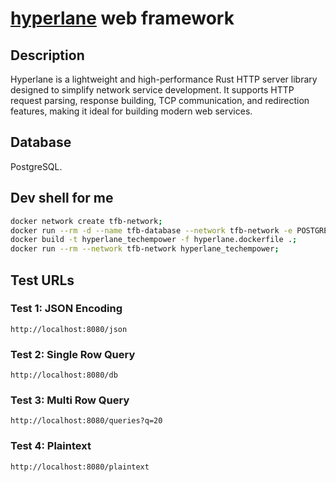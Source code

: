 # [hyperlane](https://github.com/ltpp-universe/hyperlane) web framework

## Description

Hyperlane is a lightweight and high-performance Rust HTTP server library designed to simplify network service development. It supports HTTP request parsing, response building, TCP communication, and redirection features, making it ideal for building modern web services.

## Database

PostgreSQL.

## Dev shell for me

```sh
docker network create tfb-network;
docker run --rm -d --name tfb-database --network tfb-network -e POSTGRES_USER=benchmarkdbuser -e POSTGRES_PASSWORD=benchmarkdbpass -e POSTGRES_DB=hello_world postgres:latest;
docker build -t hyperlane_techempower -f hyperlane.dockerfile .;
docker run --rm --network tfb-network hyperlane_techempower;
```

## Test URLs

### Test 1: JSON Encoding

    http://localhost:8080/json

### Test 2: Single Row Query

    http://localhost:8080/db

### Test 3: Multi Row Query

    http://localhost:8080/queries?q=20

### Test 4: Plaintext

    http://localhost:8080/plaintext
